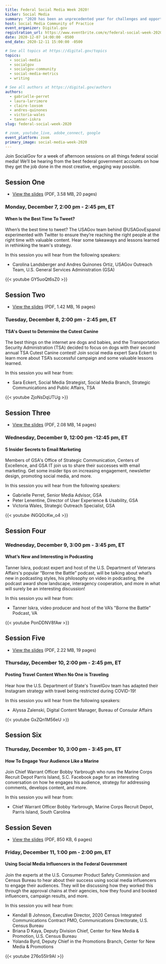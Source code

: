 ```yaml
---
title: Federal Social Media Week 2020!
kicker: Social Media
summary: "2020 has been an unprecedented year for challenges and opportunities in social media. SocialGov’s Federal Social Media Week 2020 will bring you some interesting perspectives on how to keep social media moving and successful for 2021."
host: Social Media Community of Practice
event_organizer: Digital.gov
registration_url: https://www.eventbrite.com/e/federal-social-week-2020-tickets-129891758747
date: 2020-12-07 14:00:00 -0500
end_date: 2020-12-11 15:00:00 -0500

# See all topics at https://digital.gov/topics
topics:
  - social-media
  - socialgov
  - socialgov-community
  - social-media-metrics
  - writing

# See all authors at https://digital.gov/authors
authors:
  - gabrielle-perret
  - laura-larrimore
  - claire-loxsom
  - andres-quinones
  - victoria-wales
  - tanner-iskra
slug: federal-social-week-2020

# zoom, youtube_live, adobe_connect, google
event_platform: zoom
primary_image: social-media-week-2020
---
```


Join SocialGov for a week of afternoon sessions on all things federal social media! We’ll be hearing from the best federal government accounts on how they get the job done in the most creative, engaging way possible.

## Session One

  - [View the slides](https://digital.gov/pdf/socialgov-week-2020-session-1.pdf) (PDF, 3.58 MB, 20 pages)

### Monday, December 7, 2:00 pm - 2:45 pm, ET

#### When Is the Best Time To Tweet? 

When’s the best time to tweet? The USAGov team behind @USAGovEspanol experimented with Twitter to ensure they’re reaching the right people at the right time with valuable content. Hear some takeaways and lessons learned in rethinking the team's strategy.

In this session you will hear from the following speakers: 

* Carolina Landsberger and Andres Quinones Ortiz, USAGov Outreach Team, U.S. General Services Administration (GSA)

{{< youtube GY5uoQt6sZ0 >}}

## Session Two

  - [View the slides](https://digital.gov/pdf/socialgov-week-2020-session-2.pdf) (PDF, 1.42 MB, 16 pages)

### Tuesday, December 8, 2:00 pm - 2:45 pm, ET

#### TSA's Quest to Determine the Cutest Canine

The best things on the internet are dogs and babies, and the Transportation Security Administration (TSA) decided to focus on dogs with their second annual TSA Cutest Canine contest! Join social media expert Sara Eckert to learn more about TSA’s successful campaign and some valuable lessons learned.

In this session you will hear from: 

* Sara Eckert, Social Media Strategist, Social Media Branch, Strategic Communications and Public Affairs, TSA

{{< youtube ZjoNsDqUTUg >}}

## Session Three 

  - [View the slides](https://digital.gov/pdf/socialgov-week-2020-session-3.pdf) (PDF, 2.08 MB, 14 pages)

### Wednesday, December 9, 12:00 pm -12:45 pm, ET

#### 5 Insider Secrets to Email Marketing

Members of GSA's Office of Strategic Communication, Centers of Excellence, and GSA IT join us to share their successes with email marketing. Get some insider tips on increasing engagement, newsletter design, promoting social media, and more. 

In this session you will hear from the following speakers: 

* Gabrielle Perret, Senior Media Advisor, GSA
* Peter Lenentine, Director of User Experience & Usability, GSA
* Victoria Wales, Strategic Outreach Specialist, GSA

{{< youtube iNGQ0cKw_o4 >}}

## Session Four

### Wednesday, December 9, 3:00 pm - 3:45 pm, ET

#### What’s New and Interesting in Podcasting 

Tanner Iskra, podcast expert and host of the U.S. Department of Veterans Affairs's popular “Borne the Battle” podcast, will be talking about what’s new in podcasting styles, his philosophy on video in podcasting, the podcast award show landscape, interagency cooperation, and more in what will surely be an interesting discussion! 

In this session you will hear from: 

* Tanner Iskra, video producer and host of the VA’s "Borne the Battle" Podcast, VA

{{< youtube PonDDNV8fAw >}}

## Session Five

  - [View the slides](https://digital.gov/pdf/socialgov-week-2020-session-5.pdf) (PDF, 2.22 MB, 19 pages)

### Thursday, December 10, 2:00 pm - 2:45 pm, ET

#### Posting Travel Content When No One is Traveling 

Hear how the U.S. Department of State's TravelGov team has adapted their Instagram strategy with travel being restricted during COVID-19! 

In this session you will hear from the following speakers: 

* Alyssa Zalenski, Digital Content Manager, Bureau of Consular Affairs

{{< youtube GxZQn1M56eU >}}

## Session Six

### Thursday, December 10, 3:00 pm - 3:45 pm, ET

#### How To Engage Your Audience Like a Marine

Join Chief Warrant Officer Bobby Yarbrough who runs the Marine Corps Recruit Depot Parris Island, S.C. Facebook page for an interesting conversation on how he engages his audience, strategy for addressing comments, develops content, and more.

In this session you will hear from: 

* Chief Warrant Officer Bobby Yarbrough, Marine Corps Recruit Depot, Parris Island, South Carolina 

## Session Seven

  - [View the slides](https://digital.gov/pdf/socialgov-week-2020-session-7.pdf) (PDF, 850 KB, 6 pages)

### Friday, December 11, 1:00 pm - 2:00 pm, ET

#### Using Social Media Influencers in the Federal Government

Join the experts at the U.S. Consumer Product Safety Commission and Census Bureau to hear about their success using social media influencers to engage their audiences. They will be discussing how they worked this through the approval chains at their agencies, how they found and booked influencers, campaign results, and more.

In this session you will hear from: 

* Kendall B Johnson, Executive Director, 2020 Census Integrated Communications Contract PMO, Communications Directorate, U.S. Census Bureau 
* Briana D Kaya, Deputy Division Chief, Center for New Media & Promotion, U.S. Census Bureau 
* Yolanda Byrd, Deputy Chief in the Promotions Branch, Center for New Media & Promotions 

{{< youtube 276o55Ir9AI >}}
